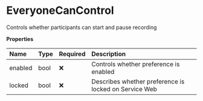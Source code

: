 # EveryoneCanControl

Controls whether participants can start and pause recording

**Properties**

| Name    | Type | Required | Description                                           |
| :------ | :--- | :------- | :---------------------------------------------------- |
| enabled | bool | ❌       | Controls whether preference is enabled                |
| locked  | bool | ❌       | Describes whether preference is locked on Service Web |

<!-- This file was generated by liblab | https://liblab.com/ -->
